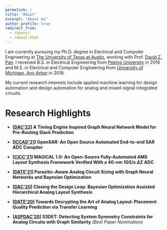 ```yaml
---
permalink: /
title: "About"
excerpt: "About me"
author_profile: true
redirect_from: 
  - /about/
  - /about.html
---
```




I am currently pursuing my Ph.D. degree in Electrical and Computer Engineering at [The University of Texas at Austin](https://www.utexas.edu/), working with Prof. [David Z. Pan](http://www.ece.utexas.edu/~dpan/). I received B.S. in Electrical Engineering from
[Peking University](https://www.pku.edu.cn/) in 2016 and M.S. in Electrical and Computer Engineering from [University of Michigan, Ann Arbor](https://umich.edu/) in 2018.

My current research interests include applied machine learning for design automation and design automation for analog and mixed-signal integrated circuits.

Research Highlights
======
* **\[[DAC'22](https://jayl940712.github.io/publications/)\] A Timing Engine Inspired Graph Neural Network Model for Pre-Routing Slack Prediction**

* **\[[ICCAD'21](https://ieeexplore.ieee.org/document/9643494)\] OpenSAR: An Open Source Automated End-to-end SAR ADC Compiler**

* **\[[CICC'21](https://ieeexplore.ieee.org/document/9431521)\] MAGICAL 1.0: An Open-Source Fully-Automated AMS Layout Synthesis Framework Verified With a 40-nm 1GS/s $\Delta\Sigma$ ADC**

*  **\[[DATE'21](https://ieeexplore.ieee.org/document/9474253)\] Parasitic-Aware Analog Circuit Sizing with Graph Neural Networks and Bayesian Optimization**

*  **\[[DAC'20](https://ieeexplore.ieee.org/document/9218621)\] Closing the Design Loop: Bayesian Optimization Assisted Hierarchical Analog Layout Synthesis**

*  **\[[DATE'20](https://ieeexplore.ieee.org/document/9116330)\] Towards Decrypting the Art of Analog Layout: Placement Quality Prediction via Transfer Learning**

*  **\[[ASPDAC'20](https://ieeexplore.ieee.org/document/9045109)\] S3DET: Detecting System Symmetry Constraints for Analog Circuits with Graph Similarity** *(Best Paper Nomination)*

